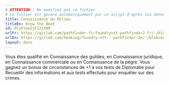 ```yaml
---
# ATTENTION : Ne modifiez pas ce fichier
# Ce fichier est généré automatiquement par un script d'après les données du module Foundry VTT officiel et de sa traduction
title: Connaissance du Milieu
titleEn: Know the Beat
id: 9lyFxaoZjF1ZjVN9
urlFr: https://gitlab.com/pathfinder-fr/foundryvtt-pathfinder2-fr/-/blob/master/data/feats/9lyFxaoZjF1ZjVN9.htm
urlEn: https://gitlab.com/hooking/foundry-vtt---pathfinder-2e/-/blob/master/packs/data/feats.db/know-the-beat.json
layout: dons
---
```

Vous êtes qualifié en Connaissance des guildes, en Connaissance juridique, en Connaissance commerciale ou en Connaissance de la pègre. Vous gagnez un bonus de circonstances de +1 à vos tests de Diplomatie pour Recueillir des informations et aux tests effectués pour enquêter sur des crimes.

